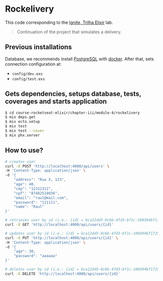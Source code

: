 # Rockelivery

This code corresponding to the [Ignite, Trilha Elixir](https://app.rocketseat.com.br/ignite/elixir/) lab.

> Continuation of the project that simulates a delivery.

## Previous installations

Database, we recommends install [PostgreSQL](https://www.postgresql.org/) with [docker](https://hub.docker.com/_/postgres). After that, sets connection configuration at:
- `config/dev.exs`
- `config/test.exs`

## Gets dependencies, setups database, tests, coverages and starts application

```bash
$ cd course-rocketseat-elixir/chapter-iii/module-4/rockelivery
$ mix deps.get
$ mix ecto.setup
$ mix test
$ mix test --cover
$ mix phx.server
```

## How to use?

```bash
# creates user
curl -X POST 'http://localhost:4000/api/users' \
-H 'Content-Type: application/json' \
-d '{
    "address": "Rua X, 123",
    "age": 40,
    "cep": "12312312",
    "cpf": "87482510036",
    "email": "raul@mail.com",
    "password": "111111",
    "name": "Raul"
}'

# retrieves user by id (i.e.: {id} = bca12dd5-0c6b-4fd3-bf1c-100394bf1725)
curl -X GET 'http://localhost:4000/api/users/{id}'

# updates user by id (i.e.: {id} = bca12dd5-0c6b-4fd3-bf1c-100394bf1725)
curl -X PUT 'http://localhost:4000/api/users/{id}' \
-H 'Content-Type: application/json' \
-d '{
    "age": 30,
    "password": "aaaaaa"
}'

# deletes user by id (i.e.: {id} = bca12dd5-0c6b-4fd3-bf1c-100394bf1725)
curl -X DELETE 'http://localhost:4000/api/users/{id}'
```
